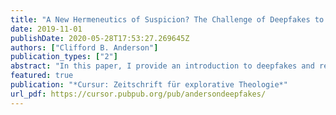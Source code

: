 ```yaml
---
title: "A New Hermeneutics of Suspicion? The Challenge of Deepfakes to Theological Epistemology"
date: 2019-11-01
publishDate: 2020-05-28T17:53:27.269645Z
authors: ["Clifford B. Anderson"]
publication_types: ["2"]
abstract: "In this paper, I provide an introduction to deepfakes and related machine-learning technologies for theologians, assess their danger as well as potential uses, and advocate for developing a spirituality of critical empathy in response."
featured: true
publication: "*Cursur: Zeitschrift für explorative Theologie*"
url_pdf: https://cursor.pubpub.org/pub/andersondeepfakes/
---
```


